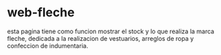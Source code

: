 # web-fleche
esta pagina tiene como funcion mostrar el stock y lo que realiza la marca fleche, dedicada a la realizacion de vestuarios, arreglos de ropa y confeccion de indumentaria. 
